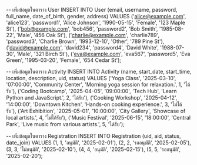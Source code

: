 -- เพิ่มข้อมูลในตาราง User
INSERT INTO User (email, username, password, full_name, date_of_birth, gender, address) VALUES
('alice@example.com', 'alice123', 'password1', 'Alice Johnson', '1990-05-15', 'Female', '123 Maple St'),
('bob@example.com', 'bob456', 'password2', 'Bob Smith', '1985-08-22', 'Male', '456 Oak St'),
('charlie@example.com', 'charlie789', 'password3', 'Charlie Brown', '1993-12-10', 'Other', '789 Pine St'),
('david@example.com', 'david234', 'password4', 'David White', '1988-07-30', 'Male', '321 Birch St'),
('eva@example.com', 'eva567', 'password5', 'Eva Green', '1995-03-20', 'Female', '654 Cedar St');

-- เพิ่มข้อมูลในตาราง Activity
INSERT INTO Activity (name, start_date, start_time, location, description, uid, status) VALUES
('Yoga Class', '2025-03-10', '07:00:00', 'Community Center', 'Morning yoga session for relaxation.', 1, 'ได้รับ'),
('Coding Bootcamp', '2025-04-05', '09:00:00', 'Tech Hub', 'Learn Python and JavaScript.', 2, 'ได้รับ'),
('Cooking Workshop', '2025-04-12', '14:00:00', 'Downtown Kitchen', 'Hands-on cooking experience.', 3, 'ไม่ได้รับ'),
('Art Exhibition', '2025-05-01', '10:00:00', 'City Gallery', 'Showcase of local artists.', 4, 'ไม่ได้รับ'),
('Music Festival', '2025-06-15', '18:00:00', 'Central Park', 'Live music from various artists.', 5, 'ได้รับ');

-- เพิ่มข้อมูลในตาราง Registration
INSERT INTO Registration (uid, aid, status, date_join) VALUES
(1, 1, 'อนุมัติ', '2025-02-01'),
(2, 2, 'รออนุมัติ', '2025-02-05'),
(3, 3, 'ไม่อนุมัติ', '2025-02-10'),
(4, 4, 'อนุมัติ', '2025-02-15'),
(5, 5, 'รออนุมัติ', '2025-02-20');

